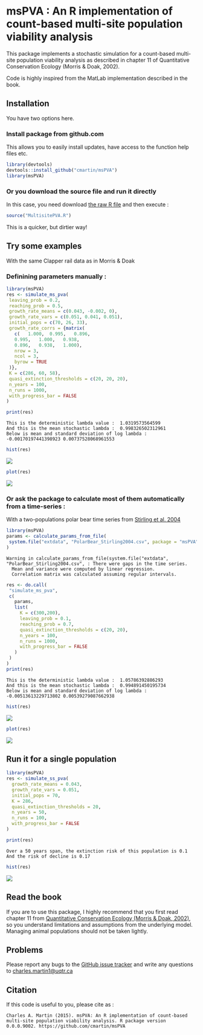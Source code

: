 # msPVA : An R implementation of count-based multi-site population viability analysis

This package implements a stochastic simulation for a count-based multi-site population viability analysis as described in chapter 11 of Quantitative Conservation Ecology (Morris & Doak, 2002).

Code is highly inspired from the MatLab implementation described in the book.

## Installation
You have two options here.

### Install package from github.com
This allows you to easily install updates, have access to the function help files etc.

```r
library(devtools)
devtools::install_github("cmartin/msPVA")
library(msPVA)
```

### Or you download the source file and run it directly
In this case, you need download [the raw R file](https://raw.githubusercontent.com/cmartin/msPVA/master/R/MultisitePVA.R)
and then execute : 

```r
source("MultisitePVA.R")
```
This is a quicker, but dirtier way!

## Try some examples

With the same Clapper rail data as in Morris & Doak

### Definining parameters manually : 

```r
library(msPVA)
res <- simulate_ms_pva(
 leaving_prob = 0.2,
 reaching_prob = 0.5,
 growth_rate_means = c(0.043, -0.002, 0),
 growth_rate_vars = c(0.051, 0.041, 0.051),
 initial_pops = c(70, 26, 33),
 growth_rate_corrs = {matrix(
   c(	1.000,	0.995,   0.896,
   0.995,	1.000,   0.938,
   0.896,	0.938,   1.000),
   nrow = 3,
   ncol = 3,
   byrow = TRUE
 )},
 K = c(286, 60, 58),
 quasi_extinction_thresholds = c(20, 20, 20),
 n_years = 100,
 n_runs = 1000,
 with_progress_bar = FALSE 
)

print(res)
```

```
This is the deterministic lambda value :  1.0319573564599
And this is the mean stochastic lambda :  0.998326502312961
Below is mean and standard deviation of log lambda :
-0.00170197441398923 0.00737528068961553
```

```r
hist(res)
```

![](README_files/figure-html/unnamed-chunk-3-1.png) 

```r
plot(res)
```

![](README_files/figure-html/unnamed-chunk-3-2.png) 

### Or ask the package to calculate most of them automatically from a time-series : 
With a two-populations polar bear time series from [Stirling et al. 2004](http://arctic.journalhosting.ucalgary.ca/arctic/index.php/arctic/article/view/479/509)

```r
library(msPVA)
params <- calculate_params_from_file(
 system.file("extdata", "PolarBear_Stirling2004.csv", package = "msPVA")
)
```

```
Warning in calculate_params_from_file(system.file("extdata", "PolarBear_Stirling2004.csv", : There were gaps in the time series.
  Mean and variance were computed by linear regression.
  Correlation matrix was calculated assuming regular intervals.
```

```r
res <- do.call(
 "simulate_ms_pva",
 c(
   params,
   list(
     K = c(300,200),
     leaving_prob = 0.1,
     reaching_prob = 0.7,
     quasi_extinction_thresholds = c(20, 20),
     n_years = 100,
     n_runs = 1000,
     with_progress_bar = FALSE 
   )
 )
)
print(res)
```

```
This is the deterministic lambda value :  1.05786392886293
And this is the mean stochastic lambda :  0.994891450195734
Below is mean and standard deviation of log lambda :
-0.00513613229713802 0.00539279087662938
```

```r
hist(res)
```

![](README_files/figure-html/unnamed-chunk-4-1.png) 

```r
plot(res)
```

![](README_files/figure-html/unnamed-chunk-4-2.png) 

## Run it for a single population

```r
library(msPVA)
res <- simulate_ss_pva(
  growth_rate_means = 0.043,
  growth_rate_vars = 0.051,
  initial_pops = 70,
  K = 286,
  quasi_extinction_thresholds = 20,
  n_years = 50,
  n_runs = 100,
  with_progress_bar = FALSE 
)

print(res)
```

```
Over a 50 years span, the extinction risk of this population is 0.1
And the risk of decline is 0.17
```

```r
hist(res)
```

![](README_files/figure-html/unnamed-chunk-5-1.png) 

## Read the book
If you are to use this package, I highly recommend that you first read chapter 11 from [Quantitative Conservation Ecology (Morris & Doak, 2002)](http://www.sinauer.com/quantitative-conservation-biology-theory-and-practice-of-population-viability-analysis.html), so you understand limitations and assumptions from the underlying model. Managing animal populations should not be taken lightly.

## Problems
Please report any bugs to the [GitHub issue tracker](https://github.com/cmartin/msPVA/issues) and write any questions to <charles.martin1@uqtr.ca>

## Citation
If this code is useful to you, please cite as : 

```
Charles A. Martin (2015). msPVA: An R implementation of count-based multi-site population viability analysis. R package version 0.0.0.9002. https://github.com/cmartin/msPVA
```
